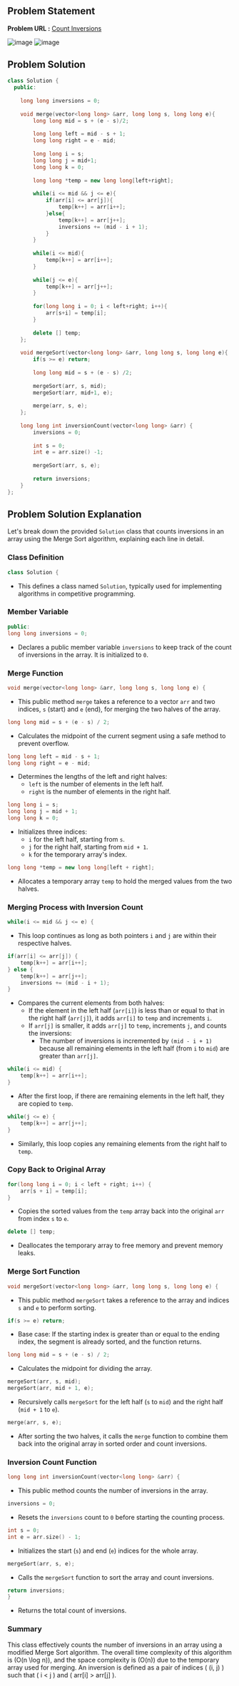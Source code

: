 <h1 align='center'></h1>

## Problem Statement

**Problem URL :** [Count Inversions](https://www.geeksforgeeks.org/problems/inversion-of-array-1587115620/1?itm_source=geeksforgeeks&itm_medium=article&itm_campaign=practice_card)

![image](https://github.com/user-attachments/assets/d9687734-fb6e-4b2e-8a4b-e918f47e0a73)
![image](https://github.com/user-attachments/assets/bf574c31-b93b-401a-8e1b-37e9d1c65d72)


## Problem Solution
```cpp
class Solution {
  public:
  
    long long inversions = 0;
    
    void merge(vector<long long> &arr, long long s, long long e){
        long long mid = s + (e - s)/2;
        
        long long left = mid - s + 1;
        long long right = e - mid;
        
        long long i = s;
        long long j = mid+1;
        long long k = 0;
        
        long long *temp = new long long[left+right];
        
        while(i <= mid && j <= e){
            if(arr[i] <= arr[j]){
                temp[k++] = arr[i++];
            }else{
                temp[k++] = arr[j++];
                inversions += (mid - i + 1);
            }
        }
        
        while(i <= mid){
            temp[k++] = arr[i++];
        }
        
        while(j <= e){
            temp[k++] = arr[j++];
        }
        
        for(long long i = 0; i < left+right; i++){
            arr[s+i] = temp[i];
        }
        
        delete [] temp;
    };
    
    void mergeSort(vector<long long> &arr, long long s, long long e){
        if(s >= e) return;
        
        long long mid = s + (e - s) /2;
        
        mergeSort(arr, s, mid);
        mergeSort(arr, mid+1, e);
        
        merge(arr, s, e);
    };
    
    long long int inversionCount(vector<long long> &arr) {
        inversions = 0;
        
        int s = 0;
        int e = arr.size() -1;
        
        mergeSort(arr, s, e);
        
        return inversions;
    }
};
```

## Problem Solution Explanation
Let's break down the provided `Solution` class that counts inversions in an array using the Merge Sort algorithm, explaining each line in detail.

### Class Definition

```cpp
class Solution {
```
- This defines a class named `Solution`, typically used for implementing algorithms in competitive programming.

### Member Variable

```cpp
public:
long long inversions = 0;
```
- Declares a public member variable `inversions` to keep track of the count of inversions in the array. It is initialized to `0`.

### Merge Function

```cpp
void merge(vector<long long> &arr, long long s, long long e) {
```
- This public method `merge` takes a reference to a vector `arr` and two indices, `s` (start) and `e` (end), for merging the two halves of the array.

```cpp
long long mid = s + (e - s) / 2;
```
- Calculates the midpoint of the current segment using a safe method to prevent overflow.

```cpp
long long left = mid - s + 1;
long long right = e - mid;
```
- Determines the lengths of the left and right halves:
  - `left` is the number of elements in the left half.
  - `right` is the number of elements in the right half.

```cpp
long long i = s;
long long j = mid + 1;
long long k = 0;
```
- Initializes three indices:
  - `i` for the left half, starting from `s`.
  - `j` for the right half, starting from `mid + 1`.
  - `k` for the temporary array's index.

```cpp
long long *temp = new long long[left + right];
```
- Allocates a temporary array `temp` to hold the merged values from the two halves.

### Merging Process with Inversion Count

```cpp
while(i <= mid && j <= e) {
```
- This loop continues as long as both pointers `i` and `j` are within their respective halves.

```cpp
if(arr[i] <= arr[j]) {
    temp[k++] = arr[i++];
} else {
    temp[k++] = arr[j++];
    inversions += (mid - i + 1);
}
```
- Compares the current elements from both halves:
  - If the element in the left half (`arr[i]`) is less than or equal to that in the right half (`arr[j]`), it adds `arr[i]` to `temp` and increments `i`.
  - If `arr[j]` is smaller, it adds `arr[j]` to `temp`, increments `j`, and counts the inversions:
    - The number of inversions is incremented by `(mid - i + 1)` because all remaining elements in the left half (from `i` to `mid`) are greater than `arr[j]`.

```cpp
while(i <= mid) {
    temp[k++] = arr[i++];
}
```
- After the first loop, if there are remaining elements in the left half, they are copied to `temp`.

```cpp
while(j <= e) {
    temp[k++] = arr[j++];
}
```
- Similarly, this loop copies any remaining elements from the right half to `temp`.

### Copy Back to Original Array

```cpp
for(long long i = 0; i < left + right; i++) {
    arr[s + i] = temp[i];
}
```
- Copies the sorted values from the `temp` array back into the original `arr` from index `s` to `e`.

```cpp
delete [] temp;
```
- Deallocates the temporary array to free memory and prevent memory leaks.

### Merge Sort Function

```cpp
void mergeSort(vector<long long> &arr, long long s, long long e) {
```
- This public method `mergeSort` takes a reference to the array and indices `s` and `e` to perform sorting.

```cpp
if(s >= e) return;
```
- Base case: If the starting index is greater than or equal to the ending index, the segment is already sorted, and the function returns.

```cpp
long long mid = s + (e - s) / 2;
```
- Calculates the midpoint for dividing the array.

```cpp
mergeSort(arr, s, mid);
mergeSort(arr, mid + 1, e);
```
- Recursively calls `mergeSort` for the left half (`s` to `mid`) and the right half (`mid + 1` to `e`).

```cpp
merge(arr, s, e);
```
- After sorting the two halves, it calls the `merge` function to combine them back into the original array in sorted order and count inversions.

### Inversion Count Function

```cpp
long long int inversionCount(vector<long long> &arr) {
```
- This public method counts the number of inversions in the array.

```cpp
inversions = 0;
```
- Resets the `inversions` count to `0` before starting the counting process.

```cpp
int s = 0;
int e = arr.size() - 1;
```
- Initializes the start (`s`) and end (`e`) indices for the whole array.

```cpp
mergeSort(arr, s, e);
```
- Calls the `mergeSort` function to sort the array and count inversions.

```cpp
return inversions;
}
```
- Returns the total count of inversions.

### Summary

This class effectively counts the number of inversions in an array using a modified Merge Sort algorithm. The overall time complexity of this algorithm is \(O(n \log n)\), and the space complexity is \(O(n)\) due to the temporary array used for merging. An inversion is defined as a pair of indices \( (i, j) \) such that \( i < j \) and \( arr[i] > arr[j] \).
